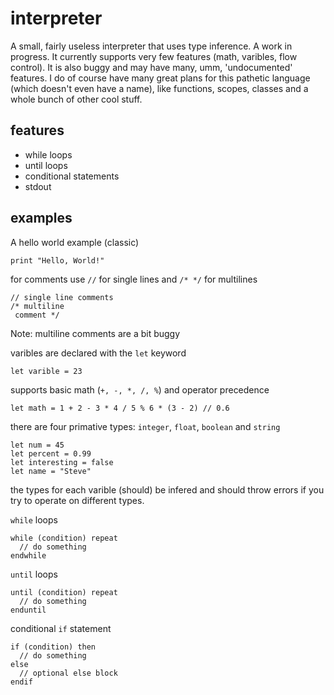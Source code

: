 # interpreter
A small, fairly useless interpreter that uses type inference. A work in progress. It currently supports very few features (math, varibles, flow control). It is also buggy and may have many, umm, 'undocumented' features. I do of course have many great plans for this pathetic language (which doesn't even have a name), like functions, scopes, classes and a whole bunch of other cool stuff. 

## features
- while loops
- until loops
- conditional statements
- stdout

## examples
A hello world example (classic)
```
print "Hello, World!"
```
for comments use ```//``` for single lines and ```/* */``` for multilines  
```
// single line comments
/* multiline
 comment */
```
Note: multiline comments are a bit buggy   

varibles are declared with the ```let``` keyword
``` 
let varible = 23  
```

supports basic math (``+, -, *, /, %``) and operator precedence
```
let math = 1 + 2 - 3 * 4 / 5 % 6 * (3 - 2) // 0.6
```

there are four primative types: ```integer```, ```float```, ```boolean``` and ```string```
```
let num = 45
let percent = 0.99
let interesting = false
let name = "Steve"
```
the types for each varible (should) be infered and should throw errors if you try to operate on different types.

``while`` loops
```
while (condition) repeat
  // do something
endwhile
```

``until`` loops
```
until (condition) repeat
  // do something
enduntil
```
conditional ``if`` statement
```
if (condition) then
  // do something
else 
  // optional else block
endif
```
